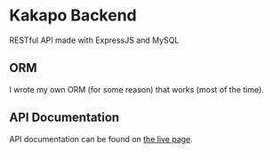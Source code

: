 # Kakapo Backend
RESTful API made with ExpressJS and MySQL

## ORM
I wrote my own ORM (for some reason) that works (most of the time).

## API Documentation
API documentation can be found on [the live page](https://james11t.github.io/KakapoBackend/ "API Docs page").
